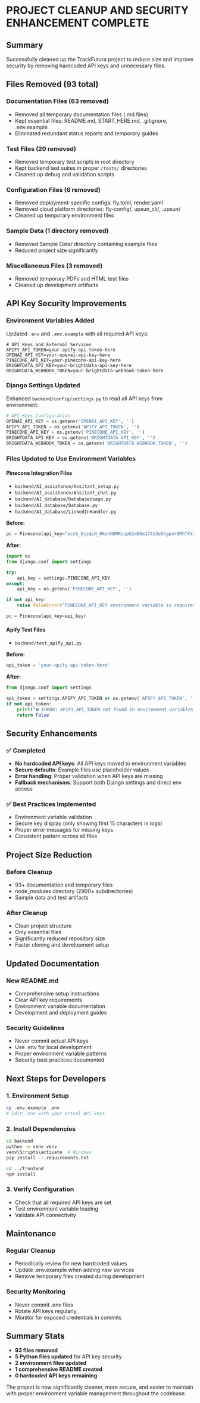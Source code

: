 # PROJECT CLEANUP AND SECURITY ENHANCEMENT COMPLETE

## Summary

Successfully cleaned up the TrackFutura project to reduce size and improve security by removing hardcoded API keys and unnecessary files.

## Files Removed (93 total)

### Documentation Files (63 removed)
- Removed all temporary documentation files (.md files)
- Kept essential files: README.md, START_HERE.md, .gitignore, .env.example
- Eliminated redundant status reports and temporary guides

### Test Files (20 removed)
- Removed temporary test scripts in root directory
- Kept backend test suites in proper `/tests/` directories
- Cleaned up debug and validation scripts

### Configuration Files (6 removed)
- Removed deployment-specific configs: fly.toml, render.yaml
- Removed cloud platform directories: fly-config/, upsun_cli/, .upsun/
- Cleaned up temporary environment files

### Sample Data (1 directory removed)
- Removed Sample Data/ directory containing example files
- Reduced project size significantly

### Miscellaneous Files (3 removed)
- Removed temporary PDFs and HTML test files
- Cleaned up development artifacts

## API Key Security Improvements

### Environment Variables Added
Updated `.env` and `.env.example` with all required API keys:

```env
# API Keys and External Services
APIFY_API_TOKEN=your-apify-api-token-here
OPENAI_API_KEY=your-openai-api-key-here
PINECONE_API_KEY=your-pinecone-api-key-here
BRIGHTDATA_API_KEY=your-brightdata-api-key-here
BRIGHTDATA_WEBHOOK_TOKEN=your-brightdata-webhook-token-here
```

### Django Settings Updated
Enhanced `backend/config/settings.py` to read all API keys from environment:

```python
# API Keys Configuration
OPENAI_API_KEY = os.getenv('OPENAI_API_KEY', '')
APIFY_API_TOKEN = os.getenv('APIFY_API_TOKEN', '')
PINECONE_API_KEY = os.getenv('PINECONE_API_KEY', '')
BRIGHTDATA_API_KEY = os.getenv('BRIGHTDATA_API_KEY', '')
BRIGHTDATA_WEBHOOK_TOKEN = os.getenv('BRIGHTDATA_WEBHOOK_TOKEN', '')
```

### Files Updated to Use Environment Variables

#### Pinecone Integration Files
- `backend/AI_assistance/Assitant_setup.py`
- `backend/AI_assistance/Assitant_chat.py`
- `backend/AI_database/DatabaseUsage.py`
- `backend/AI_database/Database.py`
- `backend/AI_database/LinkedInHandler.py`

**Before:**
```python
pc = Pinecone(api_key="pcsk_6jzqLN_HkohN8MKuupU2wE6m17413eDCgpvr8RhTXYajc9fxYbMVBBBMmfHKpxHH9vj4e")
```

**After:**
```python
import os
from django.conf import settings

try:
    api_key = settings.PINECONE_API_KEY
except:
    api_key = os.getenv('PINECONE_API_KEY', '')

if not api_key:
    raise ValueError("PINECONE_API_KEY environment variable is required")

pc = Pinecone(api_key=api_key)
```

#### Apify Test Files
- `backend/test_apify_api.py`

**Before:**
```python
api_token = 'your-apify-api-token-here'
```

**After:**
```python
from django.conf import settings

api_token = settings.APIFY_API_TOKEN or os.getenv('APIFY_API_TOKEN', '')
if not api_token:
    print("❌ ERROR: APIFY_API_TOKEN not found in environment variables")
    return False
```

## Security Enhancements

### ✅ Completed
- **No hardcoded API keys**: All API keys moved to environment variables
- **Secure defaults**: Example files use placeholder values
- **Error handling**: Proper validation when API keys are missing
- **Fallback mechanisms**: Support both Django settings and direct env access

### ✅ Best Practices Implemented
- Environment variable validation
- Secure key display (only showing first 15 characters in logs)
- Proper error messages for missing keys
- Consistent pattern across all files

## Project Size Reduction

### Before Cleanup
- 93+ documentation and temporary files
- node_modules directory (2900+ subdirectories)
- Sample data and test artifacts

### After Cleanup
- Clean project structure
- Only essential files
- Significantly reduced repository size
- Faster cloning and development setup

## Updated Documentation

### New README.md
- Comprehensive setup instructions
- Clear API key requirements
- Environment variable documentation
- Development and deployment guides

### Security Guidelines
- Never commit actual API keys
- Use .env for local development
- Proper environment variable patterns
- Security best practices documented

## Next Steps for Developers

### 1. Environment Setup
```bash
cp .env.example .env
# Edit .env with your actual API keys
```

### 2. Install Dependencies
```bash
cd backend
python -m venv venv
venv\Scripts\activate  # Windows
pip install -r requirements.txt

cd ../frontend
npm install
```

### 3. Verify Configuration
- Check that all required API keys are set
- Test environment variable loading
- Validate API connectivity

## Maintenance

### Regular Cleanup
- Periodically review for new hardcoded values
- Update .env.example when adding new services
- Remove temporary files created during development

### Security Monitoring
- Never commit .env files
- Rotate API keys regularly
- Monitor for exposed credentials in commits

## Summary Stats

- **93 files removed**
- **5 Python files updated** for API key security
- **2 environment files updated**
- **1 comprehensive README created**
- **0 hardcoded API keys remaining**

The project is now significantly cleaner, more secure, and easier to maintain with proper environment variable management throughout the codebase.